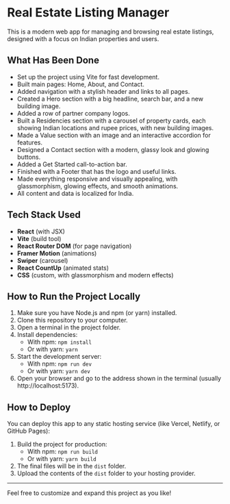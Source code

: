 # Real Estate Listing Manager

This is a modern web app for managing and browsing real estate listings, designed with a focus on Indian properties and users.

## What Has Been Done

- Set up the project using Vite for fast development.
- Built main pages: Home, About, and Contact.
- Added navigation with a stylish header and links to all pages.
- Created a Hero section with a big headline, search bar, and a new building image.
- Added a row of partner company logos.
- Built a Residencies section with a carousel of property cards, each showing Indian locations and rupee prices, with new building images.
- Made a Value section with an image and an interactive accordion for features.
- Designed a Contact section with a modern, glassy look and glowing buttons.
- Added a Get Started call-to-action bar.
- Finished with a Footer that has the logo and useful links.
- Made everything responsive and visually appealing, with glassmorphism, glowing effects, and smooth animations.
- All content and data is localized for India.

## Tech Stack Used

- **React** (with JSX)
- **Vite** (build tool)
- **React Router DOM** (for page navigation)
- **Framer Motion** (animations)
- **Swiper** (carousel)
- **React CountUp** (animated stats)
- **CSS** (custom, with glassmorphism and modern effects)

## How to Run the Project Locally

1. Make sure you have Node.js and npm (or yarn) installed.
2. Clone this repository to your computer.
3. Open a terminal in the project folder.
4. Install dependencies:
   - With npm: `npm install`
   - Or with yarn: `yarn`
5. Start the development server:
   - With npm: `npm run dev`
   - Or with yarn: `yarn dev`
6. Open your browser and go to the address shown in the terminal (usually http://localhost:5173).

## How to Deploy

You can deploy this app to any static hosting service (like Vercel, Netlify, or GitHub Pages):

1. Build the project for production:
   - With npm: `npm run build`
   - Or with yarn: `yarn build`
2. The final files will be in the `dist` folder.
3. Upload the contents of the `dist` folder to your hosting provider.

---

Feel free to customize and expand this project as you like! 
